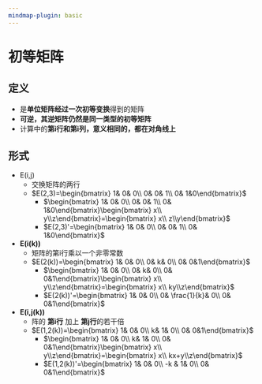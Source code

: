 ```yaml
---
mindmap-plugin: basic
---
```


# 初等矩阵

## 定义
- 是**单位矩阵经过一次初等变换**得到的矩阵
- **可逆，其逆矩阵仍然是同一类型的初等矩阵**
- 计算中的**第i行和第i列，意义相同的，都在对角线上**

## 形式
- E(i,j)
	- 交换矩阵的两行
	- $E(2,3)=\begin{bmatrix}  1&  0& 0\\  0&  0& 1\\  0&  1&0\end{bmatrix}$
		- $\begin{bmatrix}  1&  0& 0\\  0&  0& 1\\  0&  1&0\end{bmatrix}\begin{bmatrix} x\\ y\\z\end{bmatrix}=\begin{bmatrix} x\\ z\\y\end{bmatrix}$
		- $E(2,3)'=\begin{bmatrix}  1&  0& 0\\  0&  0& 1\\  0&  1&0\end{bmatrix}$
- **E(i(k))**
	- 矩阵的第i行乘以一个非零常数
	- $E(2(k))=\begin{bmatrix}  1&  0& 0\\  0&  k& 0\\  0&  0&1\end{bmatrix}$
		- $\begin{bmatrix}  1&  0& 0\\  0&  k& 0\\  0&  0&1\end{bmatrix}\begin{bmatrix} x\\ y\\z\end{bmatrix}=\begin{bmatrix} x\\ ky\\z\end{bmatrix}$
		- $E(2(k))'=\begin{bmatrix}  1&  0& 0\\  0&  \frac{1}{k}& 0\\  0&  0&1\end{bmatrix}$
- **E(i,j(k))**
	- 阵的 **第i行** 加上 **第j行**的若干倍
	- $E(1,2(k))=\begin{bmatrix}  1&  0& 0\\  k&  1& 0\\  0&  0&1\end{bmatrix}$
		- $\begin{bmatrix}  1&  0& 0\\  k&  1& 0\\  0&  0&1\end{bmatrix}\begin{bmatrix} x\\ y\\z\end{bmatrix}=\begin{bmatrix} x\\ kx+y\\z\end{bmatrix}$
		- $E(1,2(k))'=\begin{bmatrix}  1&  0& 0\\  -k &  1& 0\\  0&  0&1\end{bmatrix}$
